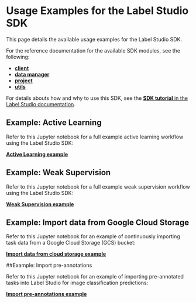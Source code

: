 # Usage Examples for the Label Studio SDK

This page details the available usage examples for the Label Studio SDK. 

For the reference documentation for the available SDK modules, see the following:

- **[client](/sdk/client.html)**
- **[data manager](/sdk/data_manager.html)**
- **[project](/sdk/project.html)**
- **[utils](/sdk/utils.html)**

For details abouts how and why to use this SDK, see the [**SDK tutorial** in the Label Studio documentation](https://labelstud.io/guide/sdk.html).

## Example: Active Learning 

Refer to this Jupyter notebook for a full example active learning workflow using the Label Studio SDK: 

<b><a href="https://github.com/heartexlabs/label-studio-sdk/blob/master/examples/Active%20Learning.ipynb">Active Learning example</a></b>

## Example: Weak Supervision 

Refer to this Jupyter notebook for a full example weak supervision workflow using the Label Studio SDK:

<b><a href="https://github.com/heartexlabs/label-studio-sdk/blob/master/examples/Weak%20Supervision.ipynb">Weak Supervision example</a></b>

## Example: Import data from Google Cloud Storage

Refer to this Jupyter notebook for an example of continuously importing task data from a Google Cloud Storage (GCS) bucket:

<b><a href="https://github.com/heartexlabs/label-studio-sdk/blob/master/examples/Import%20data%20from%20Cloud%20Storage.ipynb">Import data from cloud storage example</a></b>

##Example: Import pre-annotations

Refer to this Jupyter notebook for an example of importing pre-annotated tasks into Label Studio for image classification predictions:

<b><a href="https://github.com/heartexlabs/label-studio-sdk/blob/master/examples/Import%20preannotations.ipynb">Import pre-annotations example</a></b>
